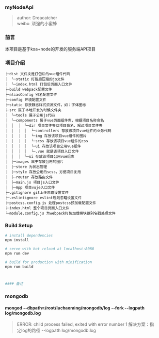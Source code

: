 ### myNodeApi  
>author:  Dreacatcher  
>weibo:  顽强的小蜜蜂  

### 前言  
本项目是基于koa+node的开发的服务端API项目

### 项目介绍		
```
├─dist 文件夹是打包后的vue组件代码  
│  └─static 打包后压缩的js文件  
│  └─index.html 打包后页面入口文件  
├─build webpack配置文件  
├─aliasConfig 别名配置文件  
├─config 环境配置文件  
├─static 存放静态样式资源文件，如：字体图标  
├─src 属于本地开发的时候文件夹  
│  └─tools 属于公用js代码  
│  └─components 属于vue页面组件库，根据项目名称命名  
│  │  │  └─dir 项目文件夹以项目命名，解读项目文件夹  
│  │  │  │  └─controllers 存放该项目vue组件的业务代码 
│  │  │  │  └─img 存放该项目vue组件的图片  
│  │  │  │  └─scss 存放该项目vue组件的css  
│  │  │  │  └─ui 存放该项目公用vue组件  
│  │  │  │  └─.vue 就是该项目入口文件  
│  │  │  └─ui 存放该项目公用vue组库   
│  ├─images 属于存放公用的图片	  
│  ├─store 为状态管理  
│  ├─style 存放公用的scss，方便项目复用  
│  ├─router 存放路由文件  
│  ├─main.js 项目js入口文件  
│  ├─App 项目vuje入口文件   
├─.gitignore git上传忽略设置文件
├─.eslintignore eslint规则忽略设置文件  
├─postcss.config.js 处理postcss预加载配置文件  
├─index.html 整个项目页面入口文件
└─module.config.js 为webpack打包加载模块做别名戳处理文件  
```

### Build Setup  

``` bash
# install dependencies
npm install  

# serve with hot reload at localhost:8080
npm run dev  

# build for production with minification
npm run build  



#### 备注
```
### mongodb
#### mongod --dbpath=/root/luchaoming/mongodb/log --fork --logpath log/mongodb.log
> ERROR: child process failed, exited with error number 1
> 解决方案：指定log的路径  --logpath log/mongodb.log
```

